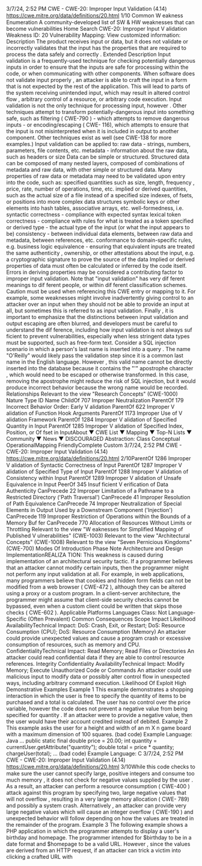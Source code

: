 3/7/24, 2:52 PM CWE - CWE-20: Improper Input Validation (4.14)
https://cwe.mitre.org/data/deﬁnitions/20.html 1/10
Common W eakness Enumeration
A community-developed list of SW & HW weaknesses that can become
vulnerabilities
Home Search
CWE-20: Improper Input V alidation
Weakness ID: 20
Vulnerability Mapping: 
View customized information:
 Description
The product receives input or data, but it does not validate or incorrectly validates that the input has the properties that are required to
process the data safely and correctly .
 Extended Description
Input validation is a frequently-used technique for checking potentially dangerous inputs in order to ensure that the inputs are safe for
processing within the code, or when communicating with other components. When software does not validate input properly , an
attacker is able to craft the input in a form that is not expected by the rest of the application. This will lead to parts of the system
receiving unintended input, which may result in altered control flow , arbitrary control of a resource, or arbitrary code execution.
Input validation is not the only technique for processing input, however . Other techniques attempt to transform potentially-dangerous
input into something safe, such as filtering ( CWE-790 ) - which attempts to remove dangerous inputs - or encoding/escaping ( CWE-
116), which attempts to ensure that the input is not misinterpreted when it is included in output to another component. Other
techniques exist as well (see CWE-138 for more examples.)
Input validation can be applied to:
raw data - strings, numbers, parameters, file contents, etc.
metadata - information about the raw data, such as headers or size
Data can be simple or structured. Structured data can be composed of many nested layers, composed of combinations of metadata
and raw data, with other simple or structured data.
Many properties of raw data or metadata may need to be validated upon entry into the code, such as:
specified quantities such as size, length, frequency , price, rate, number of operations, time, etc.
implied or derived quantities, such as the actual size of a file instead of a specified size
indexes, of fsets, or positions into more complex data structures
symbolic keys or other elements into hash tables, associative arrays, etc.
well-formedness, i.e. syntactic correctness - compliance with expected syntax
lexical token correctness - compliance with rules for what is treated as a token
specified or derived type - the actual type of the input (or what the input appears to be)
consistency - between individual data elements, between raw data and metadata, between references, etc.
conformance to domain-specific rules, e.g. business logic
equivalence - ensuring that equivalent inputs are treated the same
authenticity , ownership, or other attestations about the input, e.g. a cryptographic signature to prove the source of the data
Implied or derived properties of data must often be calculated or inferred by the code itself. Errors in deriving properties may be
considered a contributing factor to improper input validation.
Note that "input validation" has very dif ferent meanings to dif ferent people, or within dif ferent classification schemes. Caution must be
used when referencing this CWE entry or mapping to it. For example, some weaknesses might involve inadvertently giving control to
an attacker over an input when they should not be able to provide an input at all, but sometimes this is referred to as input validation.
Finally , it is important to emphasize that the distinctions between input validation and output escaping are often blurred, and
developers must be careful to understand the dif ference, including how input validation is not always suf ficient to prevent
vulnerabilities, especially when less stringent data types must be supported, such as free-form text. Consider a SQL injection scenario
in which a person's last name is inserted into a query . The name "O'Reilly" would likely pass the validation step since it is a common
last name in the English language. However , this valid name cannot be directly inserted into the database because it contains the "'"
apostrophe character , which would need to be escaped or otherwise transformed. In this case, removing the apostrophe might reduce
the risk of SQL injection, but it would produce incorrect behavior because the wrong name would be recorded.
 Relationships
 Relevant to the view "Research Concepts" (CWE-1000)
Nature Type ID Name
ChildOf 707 Improper Neutralization
ParentOf 179 Incorrect Behavior Order: Early V alidation
ParentOf 622 Improper V alidation of Function Hook Arguments
ParentOf 1173 Improper Use of V alidation Framework
ParentOf 1284 Improper V alidation of Specified Quantity in Input
ParentOf 1285 Improper V alidation of Specified Index, Position, or Of fset in InputAbout ▼ CWE List ▼ Mapping ▼ Top-N Lists ▼ Community ▼ News ▼
DISCOURAGED
Abstraction: Class
Conceptual OperationalMapping
FriendlyComplete Custom
3/7/24, 2:52 PM CWE - CWE-20: Improper Input Validation (4.14)
https://cwe.mitre.org/data/deﬁnitions/20.html 2/10ParentOf 1286 Improper V alidation of Syntactic Correctness of Input
ParentOf 1287 Improper V alidation of Specified Type of Input
ParentOf 1288 Improper V alidation of Consistency within Input
ParentOf 1289 Improper V alidation of Unsafe Equivalence in Input
PeerOf 345 Insuf ficient V erification of Data Authenticity
CanPrecede 22 Improper Limitation of a Pathname to a Restricted Directory ('Path Traversal')
CanPrecede 41 Improper Resolution of Path Equivalence
CanPrecede 74 Improper Neutralization of Special Elements in Output Used by a Downstream Component
('Injection')
CanPrecede 119 Improper Restriction of Operations within the Bounds of a Memory Buf fer
CanPrecede 770 Allocation of Resources Without Limits or Throttling
 Relevant to the view "W eaknesses for Simplified Mapping of Published V ulnerabilities" (CWE-1003)
 Relevant to the view "Architectural Concepts" (CWE-1008)
 Relevant to the view "Seven Pernicious Kingdoms" (CWE-700)
 Modes Of Introduction
Phase Note
Architecture and Design
ImplementationREALIZA TION: This weakness is caused during implementation of an architectural security tactic.
If a programmer believes that an attacker cannot modify certain inputs, then the programmer might not
perform any input validation at all. For example, in web applications, many programmers believe that
cookies and hidden form fields can not be modified from a web browser ( CWE-472 ), although they can
be altered using a proxy or a custom program. In a client-server architecture, the programmer might
assume that client-side security checks cannot be bypassed, even when a custom client could be
written that skips those checks ( CWE-602 ).
 Applicable Platforms
Languages
Class: Not Language-Specific (Often Prevalent)
 Common Consequences
Scope Impact Likelihood
AvailabilityTechnical Impact: DoS: Crash, Exit, or Restart; DoS: Resource Consumption (CPU); DoS: Resource Consumption (Memory)
An attacker could provide unexpected values and cause a program crash or excessive consumption
of resources, such as memory and CPU.
ConfidentialityTechnical Impact: Read Memory; Read Files or Directories
An attacker could read confidential data if they are able to control resource references.
Integrity
Confidentiality
AvailabilityTechnical Impact: Modify Memory; Execute Unauthorized Code or Commands
An attacker could use malicious input to modify data or possibly alter control flow in unexpected
ways, including arbitrary command execution.
 Likelihood Of Exploit
High
 Demonstrative Examples
Example 1
This example demonstrates a shopping interaction in which the user is free to specify the quantity of items to be purchased and a
total is calculated.
The user has no control over the price variable, however the code does not prevent a negative value from being specified for quantity .
If an attacker were to provide a negative value, then the user would have their account credited instead of debited.
Example 2
This example asks the user for a height and width of an m X n game board with a maximum dimension of 100 squares.
(bad code) Example Language: Java 
...
public static final double price = 20.00;
int quantity = currentUser.getAttribute("quantity");
double total = price \* quantity;
chargeUser(total);
...
(bad code) Example Language: C 3/7/24, 2:52 PM CWE - CWE-20: Improper Input Validation (4.14)
https://cwe.mitre.org/data/deﬁnitions/20.html 3/10While this code checks to make sure the user cannot specify large, positive integers and consume too much memory , it does not
check for negative values supplied by the user . As a result, an attacker can perform a resource consumption ( CWE-400 ) attack
against this program by specifying two, large negative values that will not overflow , resulting in a very large memory allocation ( CWE-
789) and possibly a system crash. Alternatively , an attacker can provide very large negative values which will cause an integer
overflow ( CWE-190 ) and unexpected behavior will follow depending on how the values are treated in the remainder of the program.
Example 3
The following example shows a PHP application in which the programmer attempts to display a user's birthday and homepage.
The programmer intended for $birthday to be in a date format and $homepage to be a valid URL. However , since the values are
derived from an HTTP request, if an attacker can trick a victim into clicking a crafted URL with 